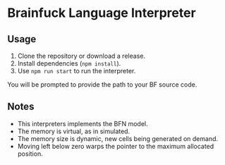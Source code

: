 # Brainfuck Language Interpreter

## Usage
1. Clone the repository or download a release.
2. Install dependencies (```npm install```).
3. Use ```npm run start``` to run the interpreter.

You will be prompted to provide the path to your BF source code.


## Notes
* This interpreters implements the BFN model.
* The memory is virtual, as in simulated.
* The memory size is dynamic, new cells being generated on demand.
* Moving left below zero warps the pointer to the maximum allocated position.
